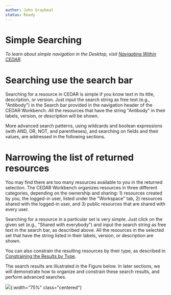 ```yaml
---
author: John Graybeal
status: Ready
---
```

# Simple Searching

*To learn about simple navigation in the Desktop, visit [Navigating Within CEDAR](https://metadatacenter.github.io/cedar-manual/sections/a4/navigating_within_cedar/).*

<h1>Searching use the search bar</h1>

Searching for a resource in CEDAR is simple if you know text in its title, description, or version. Just input the search string as free text (e.g., "Antibody") in the Search bar provided in the navigation header of the CEDAR Workbench. All the resources  that have the string "Antibody" in their labels, version, or description will be shown.

More advanced search patterns, using wildcards and boolean expressions (with AND, OR, NOT, and parentheses), and searching on fields and their values, are addressed in the following sections.

<h1>Narrowing the list of returned resources</h1>

You may find there are too many resources available to you in the returned selection. 
The CEDAR Workbench organizes resources in three different categories, depending on the ownership and sharing: 1) resources created by you, the logged-in user, listed under the "Workspace" tab, 2) resources shared with the logged-in user, and 3) public resources that are shared with every user. 

Searching for a resource in a particular set is very simple. Just click on the given set (e.g., "Shared with everybody") and input the search string as free text in the search bar, as described above. All the resources in the selected set that have the string  listed in their labels, version, or description are shown. 

You can also constrain the resulting resources by their type, as described in [Constraining the Results by Type](https://metadatacenter.github.io/cedar-manual/sections/a2/3_constraining_the_results_by_type/).

The search results are illustrated in the Figure below. In later sections, we will demonstrate how to organize and constrain these search results, and perform advanced searches.

![](../../../../img/userguide/search.png){:width="75%" class="centered"}
